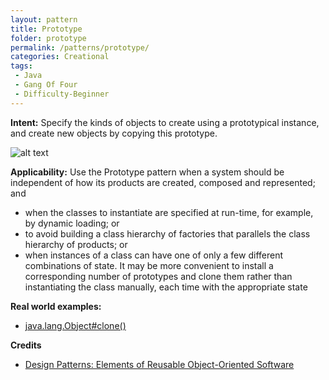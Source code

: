 ```yaml
---
layout: pattern
title: Prototype
folder: prototype
permalink: /patterns/prototype/
categories: Creational
tags: 
 - Java
 - Gang Of Four
 - Difficulty-Beginner
---
```


**Intent:** Specify the kinds of objects to create using a prototypical
instance, and create new objects by copying this prototype.

![alt text](./etc/prototype_1.png "Prototype")

**Applicability:** Use the Prototype pattern when a system should be independent of how its products are created, composed and represented; and

* when the classes to instantiate are specified at run-time, for example, by dynamic loading; or
* to avoid building a class hierarchy of factories that parallels the class hierarchy of products; or
* when instances of a class can have one of only a few different combinations of state. It may be more convenient to install a corresponding number of prototypes and clone them rather than instantiating the class manually, each time with the appropriate state

**Real world examples:**

* [java.lang.Object#clone()](http://docs.oracle.com/javase/8/docs/api/java/lang/Object.html#clone%28%29)

**Credits**

* [Design Patterns: Elements of Reusable Object-Oriented Software](http://www.amazon.com/Design-Patterns-Elements-Reusable-Object-Oriented/dp/0201633612)
